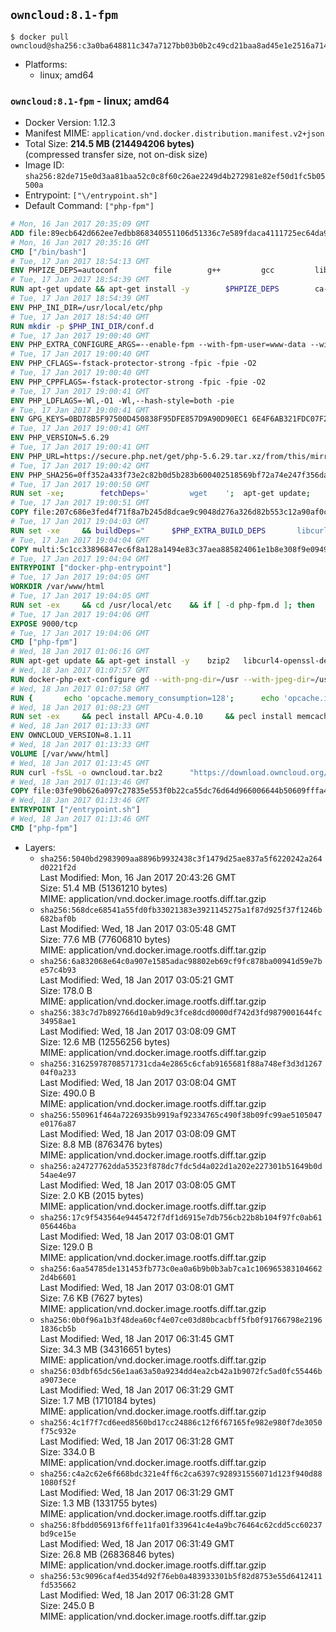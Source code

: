 ## `owncloud:8.1-fpm`

```console
$ docker pull owncloud@sha256:c3a0ba648811c347a7127bb03b0b2c49cd21baa8ad45e1e2516a714559f13ffe
```

-	Platforms:
	-	linux; amd64

### `owncloud:8.1-fpm` - linux; amd64

-	Docker Version: 1.12.3
-	Manifest MIME: `application/vnd.docker.distribution.manifest.v2+json`
-	Total Size: **214.5 MB (214494206 bytes)**  
	(compressed transfer size, not on-disk size)
-	Image ID: `sha256:82de715e0d3aa81baa52c0c8f60c26ae2249d4b272981e82ef50d1fc5b05500a`
-	Entrypoint: `["\/entrypoint.sh"]`
-	Default Command: `["php-fpm"]`

```dockerfile
# Mon, 16 Jan 2017 20:35:09 GMT
ADD file:89ecb642d662ee7edbb868340551106d51336c7e589fdaca4111725ec64da957 in / 
# Mon, 16 Jan 2017 20:35:16 GMT
CMD ["/bin/bash"]
# Tue, 17 Jan 2017 18:54:13 GMT
ENV PHPIZE_DEPS=autoconf 		file 		g++ 		gcc 		libc-dev 		make 		pkg-config 		re2c
# Tue, 17 Jan 2017 18:54:39 GMT
RUN apt-get update && apt-get install -y 		$PHPIZE_DEPS 		ca-certificates 		curl 		libedit2 		libsqlite3-0 		libxml2 		xz-utils 	--no-install-recommends && rm -r /var/lib/apt/lists/*
# Tue, 17 Jan 2017 18:54:39 GMT
ENV PHP_INI_DIR=/usr/local/etc/php
# Tue, 17 Jan 2017 18:54:40 GMT
RUN mkdir -p $PHP_INI_DIR/conf.d
# Tue, 17 Jan 2017 19:00:40 GMT
ENV PHP_EXTRA_CONFIGURE_ARGS=--enable-fpm --with-fpm-user=www-data --with-fpm-group=www-data
# Tue, 17 Jan 2017 19:00:40 GMT
ENV PHP_CFLAGS=-fstack-protector-strong -fpic -fpie -O2
# Tue, 17 Jan 2017 19:00:40 GMT
ENV PHP_CPPFLAGS=-fstack-protector-strong -fpic -fpie -O2
# Tue, 17 Jan 2017 19:00:41 GMT
ENV PHP_LDFLAGS=-Wl,-O1 -Wl,--hash-style=both -pie
# Tue, 17 Jan 2017 19:00:41 GMT
ENV GPG_KEYS=0BD78B5F97500D450838F95DFE857D9A90D90EC1 6E4F6AB321FDC07F2C332E3AC2BF0BC433CFC8B3
# Tue, 17 Jan 2017 19:00:41 GMT
ENV PHP_VERSION=5.6.29
# Tue, 17 Jan 2017 19:00:41 GMT
ENV PHP_URL=https://secure.php.net/get/php-5.6.29.tar.xz/from/this/mirror PHP_ASC_URL=https://secure.php.net/get/php-5.6.29.tar.xz.asc/from/this/mirror
# Tue, 17 Jan 2017 19:00:42 GMT
ENV PHP_SHA256=0ff352a433f73e2c82b0d5b283b600402518569bf72a74e247f356dacbf322a7 PHP_MD5=190bf5b52d1fc68d5500a8cdc7e33164
# Tue, 17 Jan 2017 19:00:50 GMT
RUN set -xe; 		fetchDeps=' 		wget 	'; 	apt-get update; 	apt-get install -y --no-install-recommends $fetchDeps; 	rm -rf /var/lib/apt/lists/*; 		mkdir -p /usr/src; 	cd /usr/src; 		wget -O php.tar.xz "$PHP_URL"; 		if [ -n "$PHP_SHA256" ]; then 		echo "$PHP_SHA256 *php.tar.xz" | sha256sum -c -; 	fi; 	if [ -n "$PHP_MD5" ]; then 		echo "$PHP_MD5 *php.tar.xz" | md5sum -c -; 	fi; 		if [ -n "$PHP_ASC_URL" ]; then 		wget -O php.tar.xz.asc "$PHP_ASC_URL"; 		export GNUPGHOME="$(mktemp -d)"; 		for key in $GPG_KEYS; do 			gpg --keyserver ha.pool.sks-keyservers.net --recv-keys "$key"; 		done; 		gpg --batch --verify php.tar.xz.asc php.tar.xz; 		rm -r "$GNUPGHOME"; 	fi; 		apt-get purge -y --auto-remove $fetchDeps
# Tue, 17 Jan 2017 19:00:51 GMT
COPY file:207c686e3fed4f71f8a7b245d8dcae9c9048d276a326d82b553c12a90af0c0ca in /usr/local/bin/ 
# Tue, 17 Jan 2017 19:04:03 GMT
RUN set -xe 	&& buildDeps=" 		$PHP_EXTRA_BUILD_DEPS 		libcurl4-openssl-dev 		libedit-dev 		libsqlite3-dev 		libssl-dev 		libxml2-dev 	" 	&& apt-get update && apt-get install -y $buildDeps --no-install-recommends && rm -rf /var/lib/apt/lists/* 		&& export CFLAGS="$PHP_CFLAGS" 		CPPFLAGS="$PHP_CPPFLAGS" 		LDFLAGS="$PHP_LDFLAGS" 	&& docker-php-source extract 	&& cd /usr/src/php 	&& ./configure 		--with-config-file-path="$PHP_INI_DIR" 		--with-config-file-scan-dir="$PHP_INI_DIR/conf.d" 				--disable-cgi 				--enable-ftp 		--enable-mbstring 		--enable-mysqlnd 				--with-curl 		--with-libedit 		--with-openssl 		--with-zlib 				$PHP_EXTRA_CONFIGURE_ARGS 	&& make -j "$(nproc)" 	&& make install 	&& { find /usr/local/bin /usr/local/sbin -type f -executable -exec strip --strip-all '{}' + || true; } 	&& make clean 	&& docker-php-source delete 		&& apt-get purge -y --auto-remove -o APT::AutoRemove::RecommendsImportant=false $buildDeps
# Tue, 17 Jan 2017 19:04:04 GMT
COPY multi:5c1cc33896847ec6f8a128a1494e83c37aea885824061e1b8e308f9e09499956 in /usr/local/bin/ 
# Tue, 17 Jan 2017 19:04:04 GMT
ENTRYPOINT ["docker-php-entrypoint"]
# Tue, 17 Jan 2017 19:04:05 GMT
WORKDIR /var/www/html
# Tue, 17 Jan 2017 19:04:05 GMT
RUN set -ex 	&& cd /usr/local/etc 	&& if [ -d php-fpm.d ]; then 		sed 's!=NONE/!=!g' php-fpm.conf.default | tee php-fpm.conf > /dev/null; 		cp php-fpm.d/www.conf.default php-fpm.d/www.conf; 	else 		mkdir php-fpm.d; 		cp php-fpm.conf.default php-fpm.d/www.conf; 		{ 			echo '[global]'; 			echo 'include=etc/php-fpm.d/*.conf'; 		} | tee php-fpm.conf; 	fi 	&& { 		echo '[global]'; 		echo 'error_log = /proc/self/fd/2'; 		echo; 		echo '[www]'; 		echo '; if we send this to /proc/self/fd/1, it never appears'; 		echo 'access.log = /proc/self/fd/2'; 		echo; 		echo 'clear_env = no'; 		echo; 		echo '; Ensure worker stdout and stderr are sent to the main error log.'; 		echo 'catch_workers_output = yes'; 	} | tee php-fpm.d/docker.conf 	&& { 		echo '[global]'; 		echo 'daemonize = no'; 		echo; 		echo '[www]'; 		echo 'listen = [::]:9000'; 	} | tee php-fpm.d/zz-docker.conf
# Tue, 17 Jan 2017 19:04:06 GMT
EXPOSE 9000/tcp
# Tue, 17 Jan 2017 19:04:06 GMT
CMD ["php-fpm"]
# Wed, 18 Jan 2017 01:06:16 GMT
RUN apt-get update && apt-get install -y 	bzip2 	libcurl4-openssl-dev 	libfreetype6-dev 	libicu-dev 	libjpeg-dev 	libldap2-dev 	libmcrypt-dev 	libmemcached-dev 	libpng12-dev 	libpq-dev 	libxml2-dev 	&& rm -rf /var/lib/apt/lists/*
# Wed, 18 Jan 2017 01:07:57 GMT
RUN docker-php-ext-configure gd --with-png-dir=/usr --with-jpeg-dir=/usr 	&& docker-php-ext-configure ldap --with-libdir=lib/x86_64-linux-gnu/ 	&& docker-php-ext-install exif gd intl ldap mbstring mcrypt mysql opcache pdo_mysql pdo_pgsql pgsql zip
# Wed, 18 Jan 2017 01:07:58 GMT
RUN { 		echo 'opcache.memory_consumption=128'; 		echo 'opcache.interned_strings_buffer=8'; 		echo 'opcache.max_accelerated_files=4000'; 		echo 'opcache.revalidate_freq=60'; 		echo 'opcache.fast_shutdown=1'; 		echo 'opcache.enable_cli=1'; 	} > /usr/local/etc/php/conf.d/opcache-recommended.ini
# Wed, 18 Jan 2017 01:08:23 GMT
RUN set -ex 	&& pecl install APCu-4.0.10 	&& pecl install memcached-2.2.0 	&& pecl install redis-2.2.8 	&& docker-php-ext-enable apcu memcached redis
# Wed, 18 Jan 2017 01:13:33 GMT
ENV OWNCLOUD_VERSION=8.1.11
# Wed, 18 Jan 2017 01:13:33 GMT
VOLUME [/var/www/html]
# Wed, 18 Jan 2017 01:13:45 GMT
RUN curl -fsSL -o owncloud.tar.bz2 		"https://download.owncloud.org/community/owncloud-${OWNCLOUD_VERSION}.tar.bz2" 	&& curl -fsSL -o owncloud.tar.bz2.asc 		"https://download.owncloud.org/community/owncloud-${OWNCLOUD_VERSION}.tar.bz2.asc" 	&& export GNUPGHOME="$(mktemp -d)" 	&& gpg --keyserver ha.pool.sks-keyservers.net --recv-keys E3036906AD9F30807351FAC32D5D5E97F6978A26 	&& gpg --batch --verify owncloud.tar.bz2.asc owncloud.tar.bz2 	&& rm -r "$GNUPGHOME" owncloud.tar.bz2.asc 	&& tar -xjf owncloud.tar.bz2 -C /usr/src/ 	&& rm owncloud.tar.bz2
# Wed, 18 Jan 2017 01:13:46 GMT
COPY file:03fe90b626a097c27835e553f0b22ca55dc76d64d966006644b50609fffa4161 in /entrypoint.sh 
# Wed, 18 Jan 2017 01:13:46 GMT
ENTRYPOINT ["/entrypoint.sh"]
# Wed, 18 Jan 2017 01:13:46 GMT
CMD ["php-fpm"]
```

-	Layers:
	-	`sha256:5040bd2983909aa8896b9932438c3f1479d25ae837a5f6220242a264d0221f2d`  
		Last Modified: Mon, 16 Jan 2017 20:43:26 GMT  
		Size: 51.4 MB (51361210 bytes)  
		MIME: application/vnd.docker.image.rootfs.diff.tar.gzip
	-	`sha256:568dce68541a55fd0fb33021383e3921145275a1f87d925f37f1246b682baf0b`  
		Last Modified: Wed, 18 Jan 2017 03:05:48 GMT  
		Size: 77.6 MB (77606810 bytes)  
		MIME: application/vnd.docker.image.rootfs.diff.tar.gzip
	-	`sha256:6a832068e64c0a907e1585adac98802eb69cf9fc878ba00941d59e7be57c4b93`  
		Last Modified: Wed, 18 Jan 2017 03:05:21 GMT  
		Size: 178.0 B  
		MIME: application/vnd.docker.image.rootfs.diff.tar.gzip
	-	`sha256:383c7d7b892766d10ab9d9c3fce8dcd0000df742d3fd9879001644fc34958ae1`  
		Last Modified: Wed, 18 Jan 2017 03:08:09 GMT  
		Size: 12.6 MB (12556256 bytes)  
		MIME: application/vnd.docker.image.rootfs.diff.tar.gzip
	-	`sha256:31625978708571731cda4e2865c6cfab9165681f88a748ef3d3d126704f0a233`  
		Last Modified: Wed, 18 Jan 2017 03:08:04 GMT  
		Size: 490.0 B  
		MIME: application/vnd.docker.image.rootfs.diff.tar.gzip
	-	`sha256:550961f464a7226935b9919af92334765c490f38b09fc99ae5105047e0176a87`  
		Last Modified: Wed, 18 Jan 2017 03:08:09 GMT  
		Size: 8.8 MB (8763476 bytes)  
		MIME: application/vnd.docker.image.rootfs.diff.tar.gzip
	-	`sha256:a24727762dda53523f878dc7fdc5d4a022d1a202e227301b51649b0d54ae4e97`  
		Last Modified: Wed, 18 Jan 2017 03:08:05 GMT  
		Size: 2.0 KB (2015 bytes)  
		MIME: application/vnd.docker.image.rootfs.diff.tar.gzip
	-	`sha256:17c9f543564e9445472f7df1d6915e7db756cb22b8b104f97fc0ab61056446ba`  
		Last Modified: Wed, 18 Jan 2017 03:08:01 GMT  
		Size: 129.0 B  
		MIME: application/vnd.docker.image.rootfs.diff.tar.gzip
	-	`sha256:6aa54785de131453fb773c0ea0a6b9b0b3ab7ca1c1069653831046622d4b6601`  
		Last Modified: Wed, 18 Jan 2017 03:08:01 GMT  
		Size: 7.6 KB (7627 bytes)  
		MIME: application/vnd.docker.image.rootfs.diff.tar.gzip
	-	`sha256:0b0f96a1b3f48dea60cf4e07ce03d80bcacbff5fb0f91766798e21961836cb5b`  
		Last Modified: Wed, 18 Jan 2017 06:31:45 GMT  
		Size: 34.3 MB (34316651 bytes)  
		MIME: application/vnd.docker.image.rootfs.diff.tar.gzip
	-	`sha256:03dbf65dc56e1aa63a50a9234dd4ea2cb42a1b9072fc5ad0fc55446ba9073ece`  
		Last Modified: Wed, 18 Jan 2017 06:31:29 GMT  
		Size: 1.7 MB (1710184 bytes)  
		MIME: application/vnd.docker.image.rootfs.diff.tar.gzip
	-	`sha256:4c1f7f7cd6eed8560bd17cc24886c12f6f67165fe982e980f7de3050f75c932e`  
		Last Modified: Wed, 18 Jan 2017 06:31:28 GMT  
		Size: 334.0 B  
		MIME: application/vnd.docker.image.rootfs.diff.tar.gzip
	-	`sha256:c4a2c62e6f668bdc321e4ff6c2ca6397c928931556071d123f940d881080f52f`  
		Last Modified: Wed, 18 Jan 2017 06:31:29 GMT  
		Size: 1.3 MB (1331755 bytes)  
		MIME: application/vnd.docker.image.rootfs.diff.tar.gzip
	-	`sha256:8fbdd056913f6ffe11fa01f339641c4e4a9bc76464c62cdd5cc60237bd9ce15e`  
		Last Modified: Wed, 18 Jan 2017 06:31:49 GMT  
		Size: 26.8 MB (26836846 bytes)  
		MIME: application/vnd.docker.image.rootfs.diff.tar.gzip
	-	`sha256:53c9096caf4ed354d92f76eb0a483933301b5f82d8753e55d6412411fd535662`  
		Last Modified: Wed, 18 Jan 2017 06:31:28 GMT  
		Size: 245.0 B  
		MIME: application/vnd.docker.image.rootfs.diff.tar.gzip
